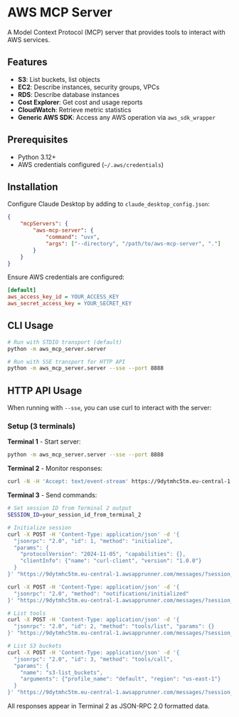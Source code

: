 # AWS MCP Server

A Model Context Protocol (MCP) server that provides tools to interact with AWS services.

## Features

- **S3**: List buckets, list objects
- **EC2**: Describe instances, security groups, VPCs
- **RDS**: Describe database instances
- **Cost Explorer**: Get cost and usage reports
- **CloudWatch**: Retrieve metric statistics
- **Generic AWS SDK**: Access any AWS operation via `aws_sdk_wrapper`

## Prerequisites

- Python 3.12+
- AWS credentials configured (`~/.aws/credentials`)

## Installation

Configure Claude Desktop by adding to `claude_desktop_config.json`:

```json
{
    "mcpServers": {
        "aws-mcp-server": {
            "command": "uvx",
            "args": ["--directory", "/path/to/aws-mcp-server", "."]
        }
    }
}
```

Ensure AWS credentials are configured:

```ini
[default]
aws_access_key_id = YOUR_ACCESS_KEY
aws_secret_access_key = YOUR_SECRET_KEY
```

## CLI Usage

```bash
# Run with STDIO transport (default)
python -m aws_mcp_server.server

# Run with SSE transport for HTTP API
python -m aws_mcp_server.server --sse --port 8888
```

## HTTP API Usage

When running with `--sse`, you can use curl to interact with the server:

### Setup (3 terminals)

**Terminal 1** - Start server:

```bash
python -m aws_mcp_server.server --sse --port 8888
```

**Terminal 2** - Monitor responses:

```bash
curl -N -H 'Accept: text/event-stream' https://9dytmhc5tm.eu-central-1.awsapprunner.com/sse
```

**Terminal 3** - Send commands:

```bash
# Set session ID from Terminal 2 output
SESSION_ID=your_session_id_from_terminal_2

# Initialize session
curl -X POST -H 'Content-Type: application/json' -d '{
  "jsonrpc": "2.0", "id": 1, "method": "initialize",
  "params": {
    "protocolVersion": "2024-11-05", "capabilities": {},
    "clientInfo": {"name": "curl-client", "version": "1.0.0"}
  }
}' "https://9dytmhc5tm.eu-central-1.awsapprunner.com/messages/?session_id=$SESSION_ID"

curl -X POST -H 'Content-Type: application/json' -d '{
  "jsonrpc": "2.0", "method": "notifications/initialized"
}' "https://9dytmhc5tm.eu-central-1.awsapprunner.com/messages/?session_id=$SESSION_ID"

# List tools
curl -X POST -H 'Content-Type: application/json' -d '{
  "jsonrpc": "2.0", "id": 2, "method": "tools/list", "params": {}
}' "https://9dytmhc5tm.eu-central-1.awsapprunner.com/messages/?session_id=$SESSION_ID"

# List S3 buckets
curl -X POST -H 'Content-Type: application/json' -d '{
  "jsonrpc": "2.0", "id": 3, "method": "tools/call",
  "params": {
    "name": "s3-list_buckets",
    "arguments": {"profile_name": "default", "region": "us-east-1"}
  }
}' "https://9dytmhc5tm.eu-central-1.awsapprunner.com/messages/?session_id=$SESSION_ID"
```

All responses appear in Terminal 2 as JSON-RPC 2.0 formatted data.
